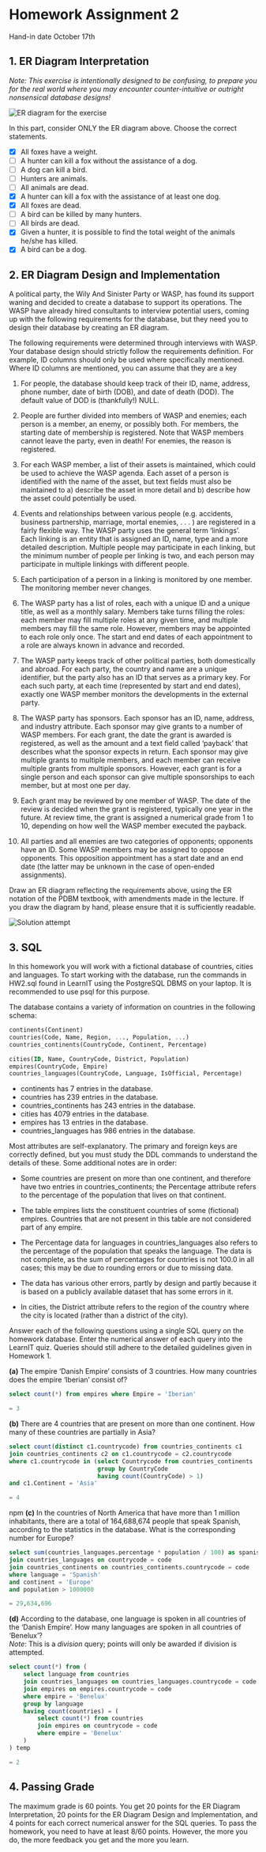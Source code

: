 # Homework Assignment 2

Hand-in date October 17th

## 1. ER Diagram Interpretation

*Note: This exercise is intentionally designed to be confusing, to prepare you for the real world where you may encounter counter-intuitive or outright nonsensical database designs!*

![ER diagram for the exercise](Assets/Exercise1.png)

In this part, consider ONLY the ER diagram above. Choose the correct statements.

- [x] All foxes have a weight.
- [ ] A hunter can kill a fox without the assistance of a dog.
- [ ] A dog can kill a bird.
- [ ] Hunters are animals.
- [ ] All animals are dead.
- [x] A hunter can kill a fox with the assistance of at least one dog.
- [x] All foxes are dead.
- [ ] A bird can be killed by many hunters.
- [ ] All birds are dead.
- [x] Given a hunter, it is possible to find the total weight of the animals he/she has killed.
- [x] A bird can be a dog.

## 2. ER Diagram Design and Implementation

A political party, the Wily And Sinister Party or WASP, has found its support waning and decided to create a database to support its operations. The WASP have already hired consultants to interview potential users, coming up with the following requirements for the database, but they need you to design their database by creating an ER diagram.

The following requirements were determined through interviews with WASP. Your database design should strictly follow the requirements definition. For example, ID columns should only be used where specifically mentioned. Where ID columns are mentioned, you can assume that they are a key

1. For people, the database should keep track of their ID, name, address, phone number, date of birth (DOB), and date of death (DOD). The default value of DOD is (thankfully!) NULL.

2. People are further divided into members of WASP and enemies; each person is a member, an enemy, or possibly both. For members, the starting date of membership is registered. Note that WASP members cannot leave the party, even in death! For enemies, the reason is registered.

3. For each WASP member, a list of their assets is maintained, which could be used to achieve the WASP agenda. Each asset of a person is identified with the name of the asset, but text fields must also be maintained to a) describe the asset in more detail and b) describe how the asset could potentially be used.

4. Events and relationships between various people (e.g. accidents, business partnership, marriage, mortal enemies, . . . ) are registered in a fairly flexible way. The WASP party uses the general term ‘linkings’. Each linking is an entity that is assigned an ID, name, type and a more detailed description. Multiple people may participate in each linking, but the minimum number of people per linking is two, and each person may participate in multiple linkings with different people.

5. Each participation of a person in a linking is monitored by one member. The monitoring member never changes.

6. The WASP party has a list of roles, each with a unique ID and a unique title, as well as a monthly salary. Members take turns filling the roles: each member may fill multiple roles at any given time, and multiple members may fill the same role. However, members may be appointed to each role only once. The start and end dates of each appointment to a role are always known in advance and recorded.

7. The WASP party keeps track of other political parties, both domestically and abroad. For each party, the country and name are a unique identifier, but the party also has an ID that serves as a primary key. For each such party, at each time (represented by start and end dates), exactly one WASP member monitors the developments in the external party.

8. The WASP party has sponsors. Each sponsor has an ID, name, address, and industry attribute. Each sponsor may give grants to a number of WASP members. For each grant, the date the grant is awarded is registered, as well as the amount and a text field called ‘payback’ that describes what the sponsor expects in return. Each sponsor may give multiple grants to multiple members, and each member can receive multiple grants from multiple sponsors. However, each grant is for a single person and each sponsor can give multiple sponsorships to each member, but at most one per day.

9. Each grant may be reviewed by one member of WASP. The date of the review is decided when the grant is registered, typically one year in the future. At review time, the grant is assigned a numerical grade from 1 to 10, depending on how well the WASP member executed the payback.

10. All parties and all enemies are two categories of opponents; opponents have an ID. Some WASP members may be assigned to oppose opponents. This opposition appointment has a start date and an end date (the latter may be unknown in the case of open-ended assignments).

Draw an ER diagram reflecting the requirements above, using the ER notation of the PDBM textbook, with amendments made in the lecture. If you draw the diagram by hand, please ensure that it is sufficiently readable.

![Solution attempt](./Assets/EntityRelation.svg)

## 3. SQL

In this homework you will work with a fictional database of countries, cities and languages. To start working with the database, run the commands in HW2.sql found in LearnIT using the PostgreSQL DBMS on your laptop. It is recommended to use psql for this purpose.

The database contains a variety of information on countries in the following schema:

```sql
continents(Continent)
countries(Code, Name, Region, ..., Population, ...)
countries_continents(CountryCode, Continent, Percentage)

cities(ID, Name, CountryCode, District, Population)
empires(CountryCode, Empire)
countries_languages(CountryCode, Language, IsOfficial, Percentage)
```

- continents has 7 entries in the database.
- countries has 239 entries in the database.
- countries_continents has 243 entries in the database.
- cities has 4079 entries in the database.
- empires has 13 entries in the database.
- countries_languages has 986 entries in the database.

Most attributes are self-explanatory. The primary and foreign keys are correctly defined, but you must study the DDL commands to understand the details of these. Some additional notes are in order:

- Some countries are present on more than one continent, and therefore have two entries in countries_continents; the Percentage attribute refers to the percentage of the population that lives on that continent.

- The table empires lists the constituent countries of some (fictional) empires. Countries that are not present in this table are not considered part of any empire.

- The Percentage data for languages in countries_languages also refers to the percentage of the population that speaks the language. The data is not complete, as the sum of percentages for countries is not 100.0 in all cases; this may be due to rounding errors or due to missing data.

- The data has various other errors, partly by design and partly because it is based on a publicly available dataset that has some errors in it.

- In cities, the District attribute refers to the region of the country where the city is located (rather than a district of the city).

Answer each of the following questions using a single SQL query on the homework database. Enter the numerical answer of each query into the LearnIT quiz. Queries should still adhere to the detailed guidelines given in Homework 1.

**(a)** The empire ‘Danish Empire’ consists of 3 countries. How many countries does the empire ‘Iberian’ consist of?

```sql
select count(*) from empires where Empire = 'Iberian'

= 3
```

**(b)** There are 4 countries that are present on more than one continent. How many of these countries are partially in Asia?

```sql
select count(distinct c1.countrycode) from countries_continents c1
join countries_continents c2 on c1.countrycode = c2.countrycode
where c1.countrycode in (select Countrycode from countries_continents
                         group by CountryCode
                         having count(CountryCode) > 1)
and c1.Continent = 'Asia'

= 4
```
npm 
**(c)** In the countries of North America that have more than 1 million inhabitants, there are a total of 164,688,674 people that speak Spanish, according to the statistics in the database. What is the corresponding number for Europe?

```sql
select sum(countries_languages.percentage * population / 100) as spanish_speakers from countries
join countries_languages on countrycode = code
join countries_continents on countries_continents.countrycode = code
where language = 'Spanish'
and continent = 'Europe'
and population > 1000000

= 29,634,696
```

**(d)** According to the database, one language is spoken in all countries of the ‘Danish Empire’. How many languages are spoken in all countries of ‘Benelux’?  
  *Note*: This is a *division* query; points will only be awarded if division is attempted.

```sql
select count(*) from (
    select language from countries
    join countries_languages on countries_languages.countrycode = code
    join empires on empires.countrycode = code
    where empire = 'Benelux'
    group by language
    having count(countries) = (
        select count(*) from countries
        join empires on countrycode = code
        where empire = 'Benelux'
    )
) temp

= 2
```

## 4. Passing Grade

The maximum grade is 60 points. You get 20 points for the ER Diagram Interpretation, 20 points for the ER Diagram Design and Implementation, and 4 points for each correct numerical answer for the SQL queries. To pass the homework, you need to have at least $8/60$ points. However, the more you do, the more feedback you get and the more you learn.
